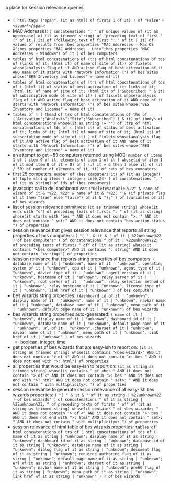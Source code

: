 a place for session relevance queries

###

- `( html tags ("span", (it as html) of firsts 1 of it) ) of "False"` = `<span>F</span>`
- MAC Addresses: `( concatenations ", " of unique values of (it as uppercase) of (it as trimmed string) of (preceding text of first " (" of it | it) of (following text of first ": " of it | it) of values of results from (bes properties "MAC Addresses - Mac OS X";bes properties "MAC Addresses - Unix";bes properties "MAC Addresses - Windows") of it ) of bes computers`
- `tables of html concatenations of (trs of html concatenations of tds of (links of it; (html it) of name of site of it)) of fixlets whose(analysis flag of it AND active flag of best activation of it AND name of it starts with "Network Information (") of bes sites whose("BES Inventory and License" = name of it)`
- `tables of html concatenations of (trs of html concatenations of tds of ( (html it) of status of best activation of it; links of it; (html it) of name of site of it; (html it) of ("Subscribed: " & it) of subscription mode of site of it) ) of fixlets whose(analysis flag of it AND active flag of best activation of it AND name of it starts with "Network Information (") of bes sites whose("BES Inventory and License" = name of it)`
- `tables of ( ( thead of trs of html concatenations of ths of ("Activation";"Analysis";"Site";"Subscribed") ) & it) of tbodys of html concatenations whose(it as string != "") of (trs of html concatenations of tds of ( (html it) of status of best activation of it; links of it; (html it) of name of site of it; (html it) of subscription mode of site of it) ) of fixlets whose(analysis flag of it AND active flag of best activation of it AND name of it starts with "Network Information (") of bes sites whose("BES Inventory and License" = name of it)`
- an attempt to get ~50 computers returned using MOD: `number of items 1 of ( item 0 of it, elements of item 1 of it ) whose(id of item 1 of it mod item 0 of it = 0) of ( (if it = 0 then 1 else it) of (it / 50) of number of elements of it, it) of sets of bes computers`
- first 25 computers: `number of (bes computers it) of (it as integer) of tuple string items ( integers in(0,24) ) of concatenations ", " of (it as string) of ids of (bes computers)`
- javascript call to del dashboard var: `("DeleteVariable(%22" & name of wizard of it & "%22, %22" & name of it & "%22, " & (if private flag of it then "true" else "false") of it & ");" ) of (variables of it) of bes wizards`
- list of session relevance primitives: `(it as trimmed string) whose(it ends with "s") of preceding texts of firsts ": " of (it as string) whose(it starts with "bes " AND it does not contain ">: " AND it does not contain " set:" AND it does not contain "bes action status ") of properties`
- session relevance that gives session relevance that reports all string properties of bes computers: `( "( "  & it & " of it | %22unknown%22 ) of bes computers" ) of concatenations " of it | %22unknown%22, " of preceding texts of firsts " of" of (it as string) whose(it contains "<bes computer>" AND it contains ": string" AND it does not contain "<string>") of properties`
- session relevance that reports string properties of bes computers: `( database name of it | "unknown", name of it | "unknown", operating system of it | "unknown", cpu of it | "unknown", agent type of it | "unknown", device type of it | "unknown", agent version of it | "unknown", hostname of it | "unknown", relay server of it | "unknown", root server of it | "unknown", relay selection method of it | "unknown", relay hostname of it | "unknown", license type of it | "unknown", link href of it | "unknown" ) of bes computers`
- bes wizards string properties: `(dashboard id of it | "unknown", display name of it | "unknown", name of it | "unknown", navbar name of it | "unknown", database name of it | "unknown", menu path of it | "unknown", default page name of it | "unknown") of bes wizards`
- bes wizards string properties auto-generated: `( name of it | "unknown", display name of it | "unknown", dashboard id of it | "unknown", database name of it | "unknown", default page name of it | "unknown", url of it | "unknown", charset of it | "unknown", navbar name of it | "unknown", menu path of it | "unknown", link href of it | "unknown" ) of bes wizards`
  - boolean, integer, time
- get properties of bes wizards that are easy-ish to report on: `(it as string as trimmed string) whose(it contains "<bes wizard>" AND it does not contain "> of <" AND it does not contain ">: bes " AND it does not end with ">: html") of properties`
- all properties that would be easy-ish to report on: `(it as string as trimmed string) whose(it contains " of <bes " AND it does not contain "> of <" AND it does not contain ">: bes " AND it does not end with ">: html" AND it does not contain " set>: " AND it does not contain " with multiplicity>: ") of properties`
- session relevance to generate session relevance of all easy-ish bes wizards properties: `( "( " & it & " of it as string | %22unknown%22 ) of bes wizards" ) of concatenations " of it as string | %22unknown%22, " of preceding texts of firsts " of" of (it as string as trimmed string) whose(it contains " of <bes wizard>: " AND it does not contain "> of <" AND it does not contain ">: bes " AND it does not end with ">: html" AND it does not contain " set>: " AND it does not contain " with multiplicity>: ") of properties`
- session relevance of html table of bes wizards properties: `tables of html concatenations of trs of ( html concatenations of tds of ( name of it as string | "unknown"; display name of it as string | "unknown"; dashboard id of it as string | "unknown"; database id of it as string | "unknown"; database name of it as string | "unknown"; dialog flag of it as string | "unknown"; document flag of it as string | "unknown"; requires authoring flag of it as string | "unknown"; default page name of it as string | "unknown"; url of it as string | "unknown"; charset of it as string | "unknown"; navbar name of it as string | "unknown"; pre60 flag of it as string | "unknown"; menu path of it as string | "unknown"; link href of it as string | "unknown" ) ) of bes wizards`
